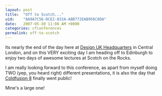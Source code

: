 ```yaml
---
layout: post
title:  "Off to Scotch..."
uid:	"8A9A7C56-DCE2-832A-A8B772EAB956C8DA"
date:   2007-05-30 11:08 AM +0000
categories: cfconferences
permalink: off-to-scotch
---
```

Its nearly the end of the day here at <a href="http://www.designuk.com/">Design UK Headquarters</a> in Central London, and on this VERY exciting day I am heading off to Edinburgh to enjoy two days of awesome lectures at Scotch on the Rocks. 

I am really looking forward to this conference, as apart from myself doing TWO (yep, you heard right) different presentations, it is also the day that <a href="http://labs.adobe.com/technologies/coldfusion8/">Coldfusion 8</a> finally went public!

Mine's a large one!